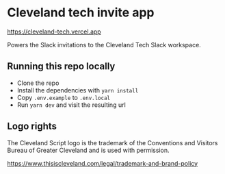 # Cleveland tech invite app

https://cleveland-tech.vercel.app

Powers the Slack invitations to the Cleveland Tech Slack workspace.

## Running this repo locally

- Clone the repo
- Install the dependencies with `yarn install`
- Copy `.env.example` to `.env.local`
- Run `yarn dev` and visit the resulting url

## Logo rights

The Cleveland Script logo is the trademark of the Conventions and Visitors Bureau of Greater Cleveland and is used with permission.

https://www.thisiscleveland.com/legal/trademark-and-brand-policy